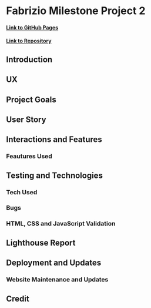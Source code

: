 # Fabrizio Milestone Project 2
#### [Link to GitHub Pages]()
#### [Link to Repository]()
## Introduction
## UX
## Project Goals
## User Story
## Interactions and Features
### Feautures Used
## Testing and Technologies
### Tech Used
### Bugs
### HTML, CSS and JavaScript Validation 
## Lighthouse Report
## Deployment and Updates
### Website Maintenance and Updates
## Credit

